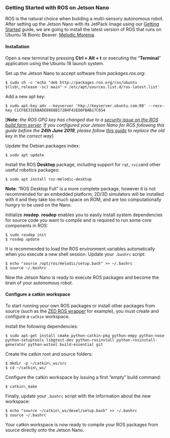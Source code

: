 
### Getting Started with ROS on Jetson Nano

ROS is the natural choice when building a multi-sensory autonomous robot.  
After setting up the Jetson Nano with its JetPack image using our [Getting Started](https://www.stereolabs.com/blog/getting-started-with-jetson-nano/) guide, we are going to install the latest version of ROS that runs on Ubuntu 18 Bionic Beaver: [Melodic Morenia](http://wiki.ros.org/melodic).

#### Installation

Open a new terminal by pressing **Ctrl + Alt + t** or executing the “**Terminal**” application using the Ubuntu 18 launch system.

Set up the Jetson Nano to accept software from _packages.ros.org_:
```
$ sudo sh -c 'echo "deb http://packages.ros.org/ros/ubuntu $(lsb\_release -sc) main" > /etc/apt/sources.list.d/ros-latest.list'  
```
Add a new apt key:
```
$ sudo apt-key adv --keyserver 'hkp://keyserver.ubuntu.com:80' --recv-key C1CF6E31E6BADE8868B172B4F42ED6FBAB17C654
```
\[_**Note**: the ROS GPG key has changed due to a [security issue on the ROS build farm server](https://discourse.ros.org/t/security-issue-on-ros-build-farm/9342). If you configured your Jetson Nano for ROS following this guide before the **24th June 2019**, please follow_ [_this guide_](https://discourse.ros.org/t/new-gpg-keys-deployed-for-packages-ros-org/9454) _to replace the old key in the correct way_\]

Update the Debian packages index:
```
$ sudo apt update  
```
Install the ROS **Desktop** package, including support for `rqt`, `rviz`and other useful robotics packages:
```
$ sudo apt install ros-melodic-desktop
```
**Note**: “ROS Desktop Full” is a more complete package, however it is not recommended for an embedded platform; 2D/3D simulators will be installed with it and they take too much space on ROM, and are too computationally hungry to be used on the Nano.

Initialize **rosdep**. **rosdep** enables you to easily install system dependencies for source code you want to compile and is required to run some core components in ROS:
```
$ sudo rosdep init   
$ rosdep update
```
It is recommended to load the ROS environment variables automatically when you execute a new shell session. Update your `.bashrc` script:
```
$ echo "source /opt/ros/melodic/setup.bash" >> ~/.bashrc   
$ source ~/.bashrc
```
Now the Jetson Nano is ready to execute ROS packages and become the brain of your autonomous robot.

#### Configure a catkin workspace

To start running your own ROS packages or install other packages from source (such as the [ZED ROS wrapper](https://github.com/stereolabs/zed-ros-wrapper) for example), you must create and configure a `catkin` workspace.

Install the following dependencies:
```
$ sudo apt-get install cmake python-catkin-pkg python-empy python-nose python-setuptools libgtest-dev python-rosinstall python-rosinstall-generator python-wstool build-essential git  
```
Create the catkin root and source folders:
```
$ mkdir -p ~/catkin\_ws/src   
$ cd ~/catkin\_ws/
```
Configure the catkin workspace by issuing a first “empty” build command:
```
$ catkin\_make
```
Finally, update your `.bashrc` script with the information about the new workspace:
```
$ echo "source ~/catkin\_ws/devel/setup.bash" >> ~/.bashrc   
$ source ~/.bashrc
```
Your catkin workspace is now ready to compile your ROS packages from source directly onto the Jetson Nano.


